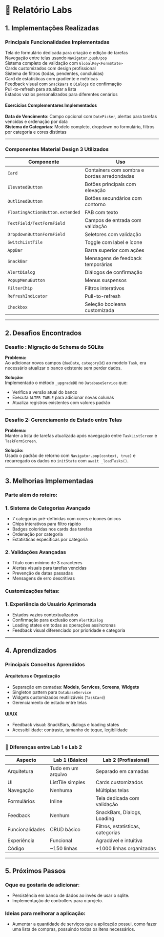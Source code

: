 # 📘 Relatório Labs

## 1. Implementações Realizadas

### Principais Funcionalidades Implementadas

Tela de formulário dedicada para criação e edição de tarefas  
Navegação entre telas usando `Navigator.push/pop`  
Sistema completo de validação com `GlobalKey<FormState>`  
Cards customizados com design profissional  
Sistema de filtros (todas, pendentes, concluídas)  
Card de estatísticas com gradiente e métricas  
Feedback visual com `SnackBars` e `Dialogs` de confirmação  
Pull-to-refresh para atualizar a lista  
Estados vazios personalizados para diferentes cenários  

#### Exercícios Complementares Implementados

**Data de Vencimento**: Campo opcional com `DatePicker`, alertas para tarefas vencidas e ordenação por data  
**Sistema de Categorias**: Modelo completo, dropdown no formulário, filtros por categoria e cores distintas  

---

### Componentes Material Design 3 Utilizados

| Componente | Uso |
|-------------|------|
| `Card` | Containers com sombra e bordas arredondadas |
| `ElevatedButton` | Botões principais com elevação |
| `OutlinedButton` | Botões secundários com contorno |
| `FloatingActionButton.extended` | FAB com texto |
| `TextField/TextFormField` | Campos de entrada com validação |
| `DropdownButtonFormField` | Seletores com validação |
| `SwitchListTile` | Toggle com label e ícone |
| `AppBar` | Barra superior com ações |
| `SnackBar` | Mensagens de feedback temporárias |
| `AlertDialog` | Diálogos de confirmação |
| `PopupMenuButton` | Menus suspensos |
| `FilterChip` | Filtros interativos |
| `RefreshIndicator` | Pull-to-refresh |
| `Checkbox` | Seleção booleana customizada |

---

## 2. Desafios Encontrados

### Desafio : Migração de Schema do SQLite
**Problema:**  
Ao adicionar novos campos (`dueDate`, `categoryId`) ao modelo `Task`, era necessário atualizar o banco existente sem perder dados.  

**Solução:**  
Implementado o método `_upgradeDB` no `DatabaseService` que:
- Verifica a versão atual do banco  
- Executa `ALTER TABLE` para adicionar novas colunas  
- Atualiza registros existentes com valores padrão  

---

### Desafio 2: Gerenciamento de Estado entre Telas
**Problema:**  
Manter a lista de tarefas atualizada após navegação entre `TaskListScreen` e `TaskFormScreen`.  

**Solução:**  
Usado o padrão de retorno com `Navigator.pop(context, true)` e recarregado os dados no `initState` com `await _loadTasks()`.

---

## 3. Melhorias Implementadas

### Parte além do roteiro:

### 1. Sistema de Categorias Avançado
- 7 categorias pré-definidas com cores e ícones únicos  
- Chips interativos para filtro rápido  
- Badges coloridas nos cards das tarefas  
- Ordenação por categoria  
- Estatísticas específicas por categoria  

### 2. Validações Avançadas
- Título com mínimo de 3 caracteres  
- Alertas visuais para tarefas vencidas  
- Prevenção de datas passadas  
- Mensagens de erro descritivas  

### Customizações feitas:

### 1. Experiência do Usuário Aprimorada
- Estados vazios contextualizados  
- Confirmação para exclusão com `AlertDialog`  
- Loading states em todas as operações assíncronas  
- Feedback visual diferenciado por prioridade e categoria  
---

## 4. Aprendizados

### Principais Conceitos Aprendidos

#### Arquitetura e Organização
- Separação em camadas: **Models**, **Services**, **Screens**, **Widgets**  
- Singleton pattern para `DatabaseService`  
- Widgets customizados reutilizáveis (`TaskCard`)  
- Gerenciamento de estado entre telas  

#### UI/UX
- Feedback visual: SnackBars, dialogs e loading states  
- Acessibilidade: contraste, tamanho de toque, legibilidade  

---

### 🔁 Diferenças entre Lab 1 e Lab 2

| Aspecto | Lab 1 (Básico) | Lab 2 (Profissional) |
|----------|----------------|----------------------|
| Arquitetura | Tudo em um arquivo | Separado em camadas |
| UI | ListTile simples | Cards customizados |
| Navegação | Nenhuma | Múltiplas telas |
| Formulários | Inline | Tela dedicada com validação |
| Feedback | Nenhum | SnackBars, Dialogs, Loading |
| Funcionalidades | CRUD básico | Filtros, estatísticas, categorias |
| Experiência | Funcional | Agradável e intuitiva |
| Código | ~150 linhas | +1000 linhas organizadas |

---

## 5. Próximos Passos

### Oque eu gostaria de adicionar:
- Persistência em banco de dados ao invés de usar o sqlite.
- Implementação de controllers para o projeto.

### Ideias para melhorar a aplicação:
- Aumentar a quantidade de serviços que a aplicação possui, como fazer uma lista de compras, possuindo todos os itens necessários.
